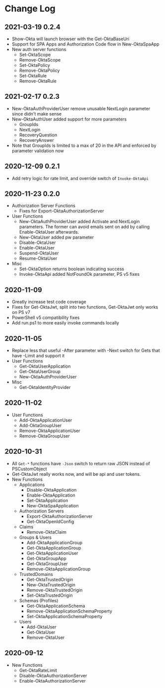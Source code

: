 # Change Log

## 2021-03-19 0.2.4

* Show-Okta will launch browser with the Get-OktaBaseUri
* Support for SPA Apps and Authorization Code flow in New-OktaSpaApp
* New auth server functions
  * Set-OktaScope
  * Remove-OktaScope
  * Set-OktaPolicy
  * Remove-OktaPolicy
  * Set-OktaRule
  * Remove-OktaRule

## 2021-02-17 0.2.3

* New-OktaAuthProviderUser remove unusable NextLogin parameter since didn't make sense
* New-OktaAuthUser added support for more parameters
  * GroupIds
  * NextLogin
  * RecoveryQuestion
  * RecoveryAnswer
* Note that GroupIds is limited to a max of 20 in the API and enforced by parameter validation now

## 2020-12-09 0.2.1

* Add retry logic for rate limit, and override switch of `Invoke-OktaApi`

## 2020-11-23 0.2.0

* Authorization Server Functions
  * Fixes for Export-OktaAuthorizationServer
* User Functions
  * New-OktaAuthProviderUser added Activate and NextLogin parameters. The former can avoid emails sent on add by calling Enable-OktaUser afterwards.
  * New-OktaUser added pw parameter
  * Disable-OktaUser
  * Enable-OktaUser
  * Suspend-OktaUser
  * Resume-OktaUser
* Misc
  * Set-OktaOption returns boolean indicating success
  * Invoke-OktaApi added NotFoundOk parameter, PS v5 fixes

## 2020-11-09

* Greatly increase test code coverage
* Fixes for Get-OktaJwt, split into two functions, Get-OktaJwt only works on PS v7
* PowerShell v5 compatibility fixes
* Add run.ps1 to more easily invoke commands locally

## 2020-11-05

* Replace less that useful -After parameter with -Next switch for Gets that have -Limit and support it
* User Functions
  * Get-OktaUserApplication
  * Get-OktaUserGroup
  * New-OktaAuthProviderUser
* Misc
  * Get-OktaIdentityProvider

## 2020-11-02

* User Functions
  * Add-OktaApplicationUser
  * Add-OktaGroupUser
  * Remove-OktaApplicationUser
  * Remove-OktaGroupUser

## 2020-10-31

* All `Get-*` functions have `-Json` switch to return raw JSON instead of PSCustomObject
* Get-OktaJwt really works now, and will be api and user tokens.
* New Functions
  * Applications
    * Disable-OktaApplication
    * Enable-OktaApplication
    * Set-OktaApplication
    * New-OktaSpaApplication
  * Authorization Servers
    * Export-OktaAuthorizationServer
    * Get-OktaOpenIdConfig
  * Claims
    * Remove-OktaClaim
  * Groups & Users
    * Add-OktaApplicationGroup
    * Get-OktaApplicationGroup
    * Get-OktaApplicationUser
    * Get-OktaGroupApp
    * Get-OktaGroupUser
    * Remove-OktaApplicationGroup
  * TrustedDomains
    * Get-OktaTrustedOrigin
    * New-OktaTrustedOrigin
    * Remove-OktaTrustedOrigin
    * Set-OktaTrustedOrigin
  * Schemas (Profiles)
    * Get-OktaApplicationSchema
    * Remove-OktaApplicationSchemaProperty
    * Set-OktaApplicationSchemaProperty
  * Users
    * Add-OktaUser
    * Get-OktaUser
    * Remove-OktaUser

## 2020-09-12

* New Functions
  * Get-OktaRateLimit
  * Disable-OktaAuthorizationServer
  * Enable-OktaAuthorizationServer
